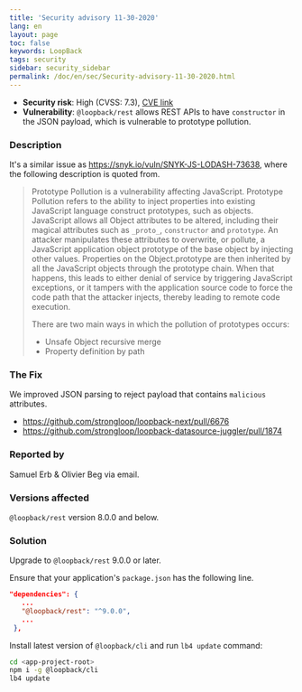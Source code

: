 ```yaml
---
title: 'Security advisory 11-30-2020'
lang: en
layout: page
toc: false
keywords: LoopBack
tags: security
sidebar: security_sidebar
permalink: /doc/en/sec/Security-advisory-11-30-2020.html
---
```


- **Security risk**: High (CVSS: 7.3), [CVE link](https://cve.mitre.org/cgi-bin/cvename.cgi?name=CVE-2020-4988)
- **Vulnerability**: `@loopback/rest` allows REST APIs to have `constructor` in the JSON payload, which is vulnerable to prototype pollution.

### Description

It's a similar issue as https://snyk.io/vuln/SNYK-JS-LODASH-73638, where the following description is quoted from.

> Prototype Pollution is a vulnerability affecting JavaScript. Prototype Pollution refers to the ability to inject properties into existing JavaScript language construct prototypes, such as objects. JavaScript allows all Object attributes to be altered, including their magical attributes such as `_proto_`, `constructor` and `prototype`. An attacker manipulates these attributes to overwrite, or pollute, a JavaScript application object prototype of the base object by injecting other values. Properties on the Object.prototype are then inherited by all the JavaScript objects through the prototype chain. When that happens, this leads to either denial of service by triggering JavaScript exceptions, or it tampers with the application source code to force the code path that the attacker injects, thereby leading to remote code execution.
>
> There are two main ways in which the pollution of prototypes occurs:
>
> - Unsafe Object recursive merge
> - Property definition by path

### The Fix

We improved JSON parsing to reject payload that contains `malicious` attributes.

- https://github.com/strongloop/loopback-next/pull/6676
- https://github.com/strongloop/loopback-datasource-juggler/pull/1874

### Reported by

Samuel Erb & Olivier Beg via email.

### Versions affected

`@loopback/rest` version 8.0.0 and below.

### Solution

Upgrade to `@loopback/rest` 9.0.0 or later.

Ensure that your application's `package.json` has the following line.

```json
"dependencies": {
   ...
   "@loopback/rest": "^9.0.0",
   ...
 },
```

Install latest version of `@loopback/cli` and run `lb4 update` command:

```sh
cd <app-project-root>
npm i -g @loopback/cli
lb4 update
```